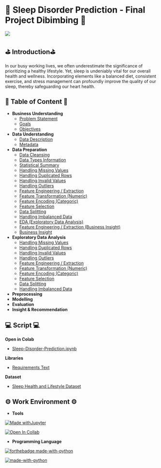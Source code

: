 # **🌟 Sleep Disorder Prediction - Final Project Dibimbing 🌟**

<img src="https://raw.github.com/naslita/Sleep-Disorder-Prediction/main/Sleep Disorder Bg.png">


## **⛳ Introduction⛳**

In our busy working lives, we often underestimate the significance of prioritizing a healthy lifestyle. Yet, sleep is undeniably vital for our overall health and wellness. Incorporating elements like a balanced diet, consistent exercise, and stress management can profoundly improve the quality of our sleep, thereby safeguarding our heart health.


## **📍 Table of Content 📍**
<!--ts-->
* **Business Understanding**
    * [Problem Statement](#-business-understanding-)
    * [Goals](#-goals)
    * [Objectives](#-objectives)
* **Data Understanding**
    * [Data Description](#-data-understanding-)
    * [Metadata](#-metadata)
* **Data Preparation**
    * [Data Cleansing](#-data-preparation-)
    * [Data Types Information](#-data-types-information)
    * [Statistical Summary](#-statistical-summary)
    * [Handling Missing Values](#-handling-missing-value)
    * [Handling Duplicated Rows](#-handling-duplicate-rows)
    * [Handling Invalid Values](#-handling-invalid-values)
    * [Handling Outliers](#-handling-outliers)
    * [Feature Engineering / Extraction](#-feature-engineering--extraction-1)
    * [Feature Transformation (Numeric)](#-feature-transformation-numeric)
    * [Feature Encoding (Categoric)](#-feature-encoding-categoric)
    * [Feature Selection](#-feature-selection)
    * [Data Splitting](#-data-splitting)
    * [Handling Imbalanced Data](#-handling-imbalanced-data)
    * [EDA (Exploratory Data Analysis)](#-exploratory-data-analysis-eda)
    * [Feature Engineering / Extraction (Business Insight)](#-feature-engineering--extraction)
    * [Business Insight](#-business-insight)
* **Exploratory Data Analysis**
    * [Handling Missing Values](#-handling-missing-value)
    * [Handling Duplicated Rows](#-handling-duplicate-rows)
    * [Handling Invalid Values](#-handling-invalid-values)
    * [Handling Outliers](#-handling-outliers)
    * [Feature Engineering / Extraction](#-feature-engineering--extraction-1)
    * [Feature Transformation (Numeric)](#-feature-transformation-numeric)
    * [Feature Encoding (Categoric)](#-feature-encoding-categoric)
    * [Feature Selection](#-feature-selection)
    * [Data Splitting](#-data-splitting)
    * [Handling Imbalanced Data](#-handling-imbalanced-data)
* **Preprocessing**
* **Modelling**
* **Evaluation**
* **Insight & Recommendation**

<!--te-->




## **💻 Script 💻**

**Open in Colab**

- [Sleep-Disorder-Prediction.ipynb](Finpro_Anastasia_Talia_Dwimantari.ipynb)

**Libraries**

- [Requirements Text](Library)

**Dataset**

- [Sleep Health and Lifestyle Dataset](https://www.kaggle.com/datasets/uom190346a/sleep-health-and-lifestyle-dataset/data)



## **⚙ Work Environment ⚙**

- **Tools**

[![Made withJupyter](https://img.shields.io/badge/Made%20with-Jupyter-orange?style=for-the-badge&logo=Jupyter)](https://jupyter.org/try)

[![Open In Collab](https://colab.research.google.com/assets/colab-badge.svg)](Finpro_Anastasia_Talia_Dwimantari.ipynb)

- **Programming Language**

[![forthebadge made-with-python](http://ForTheBadge.com/images/badges/made-with-python.svg)](https://www.python.org/)

[![made-with-python](https://img.shields.io/badge/Made%20with-Python-1f425f.svg)](https://www.python.org/)
